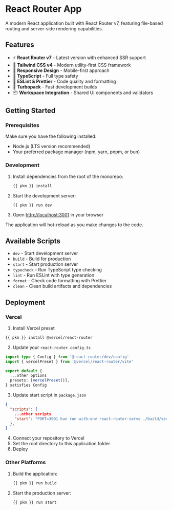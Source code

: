 # React Router App

A modern React application built with React Router v7, featuring file-based routing and server-side rendering capabilities.

## Features

- ⚡ **React Router v7** - Latest version with enhanced SSR support
- 🎨 **Tailwind CSS v4** - Modern utility-first CSS framework
- 📱 **Responsive Design** - Mobile-first approach
- 🔧 **TypeScript** - Full type safety
- 🎯 **ESLint & Prettier** - Code quality and formatting
- 🚀 **Turbopack** - Fast development builds
- 📦 **Workspace Integration** - Shared UI components and validators

## Getting Started

### Prerequisites

Make sure you have the following installed:
- Node.js (LTS version recommended)
- Your preferred package manager (npm, yarn, pnpm, or bun)

### Development

1. Install dependencies from the root of the monorepo:
   ```bash
   {{ pkm }} install
   ```

2. Start the development server:
   ```bash
   {{ pkm }} run dev
   ```

3. Open [http://localhost:3001](http://localhost:3001) in your browser

The application will hot-reload as you make changes to the code.

## Available Scripts

- `dev` - Start development server
- `build` - Build for production
- `start` - Start production server
- `typecheck` - Run TypeScript type checking
- `lint` - Run ESLint with type generation
- `format` - Check code formatting with Prettier
- `clean` - Clean build artifacts and dependencies

## Deployment

### Vercel

1. Install Vercel preset

```bash
{{ pkm }} install @vercel/react-router
```

2. Update your `react-router.config.ts`

```ts
import type { Config } from '@react-router/dev/config'
import { vercelPreset } from '@vercel/react-router/vite'

export default {
  ...other options
  presets: [vercelPreset()],
} satisfies Config
```

3. Update start script in `package.json`

```json
{
  "scripts": {
    ...other scripts
    "start": "PORT=3001 bun run with-env react-router-serve ./build/server/nodejs_*/index.js",
  },
}
```

4. Connect your repository to Vercel
5. Set the root directory to this application folder
6. Deploy

### Other Platforms

1. Build the application:
   ```bash
   {{ pkm }} run build
   ```

2. Start the production server:
   ```bash
   {{ pkm }} run start
   ```

